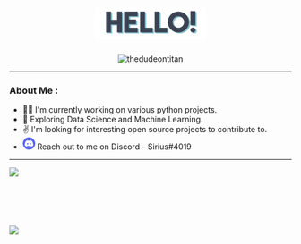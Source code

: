 <h1 align="center">
    <img src="https://github.com/thedudeontitan/thedudeontitan/blob/master/assets/HELLO.png">
</h1>

<p align="center">
    <img src="https://komarev.com/ghpvc/?username=thedudeontitan&style=flat-square" alt="thedudeontitan"/> 
</p>

---

### About Me :

- :man_technologist: I'm currently working on various python projects.
- :seedling: Exploring Data Science and Machine Learning.
- :v: I'm looking for interesting open source projects to contribute to.
- ![discord badge](https://github.com/thedudeontitan/thedudeontitan/blob/master/assets/Discord-Logo-Circle-1536x1536.png) Reach out to me on Discord - Sirius#4019

---

<img src="https://github-readme-stats.vercel.app/api?username=thedudeontitan&theme=nord&show_icons=true">
</br>
</br>
</br>
</br>
</br>
</br>
<img src="https://github-readme-stats.vercel.app/api/top-langs/?username=thedudeontitan&langs_count=8&theme=nord">
